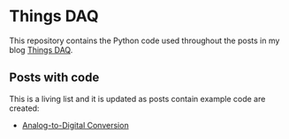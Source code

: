# Things DAQ

This repository contains the Python code used throughout the posts in my blog
[Things DAQ](https://thingsdaq.org/).

## Posts with code
This is a living list and it is updated as posts contain example code are created:
* [Analog-to-Digital Conversion](https://thingsdaq.org/2022/01/18/analog-to-digital-conversion/)
